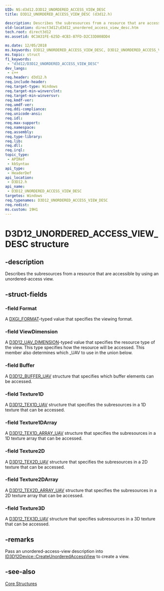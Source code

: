 ```yaml
---
UID: NS:d3d12.D3D12_UNORDERED_ACCESS_VIEW_DESC
title: D3D12_UNORDERED_ACCESS_VIEW_DESC (d3d12.h)

description: Describes the subresources from a resource that are accessible by using an unordered-access view.
old-location: direct3d12\d3d12_unordered_access_view_desc.htm
tech.root: direct3d12
ms.assetid: 0C3A31FE-625D-4CB3-87FD-D2C33D008DD4

ms.date: 12/05/2018
ms.keywords: D3D12_UNORDERED_ACCESS_VIEW_DESC, D3D12_UNORDERED_ACCESS_VIEW_DESC structure, d3d12/D3D12_UNORDERED_ACCESS_VIEW_DESC, direct3d12.d3d12_unordered_access_view_desc
ms.topic: struct
f1_keywords: 
 - "d3d12/D3D12_UNORDERED_ACCESS_VIEW_DESC"
dev_langs:
 - c++
req.header: d3d12.h
req.include-header: 
req.target-type: Windows
req.target-min-winverclnt: 
req.target-min-winversvr: 
req.kmdf-ver: 
req.umdf-ver: 
req.ddi-compliance: 
req.unicode-ansi: 
req.idl: 
req.max-support: 
req.namespace: 
req.assembly: 
req.type-library: 
req.lib: 
req.dll: 
req.irql: 
topic_type:
 - APIRef
 - kbSyntax
api_type:
 - HeaderDef
api_location:
 - D3D12.h
api_name:
 - D3D12_UNORDERED_ACCESS_VIEW_DESC
targetos: Windows
req.typenames: D3D12_UNORDERED_ACCESS_VIEW_DESC
req.redist: 
ms.custom: 19H1
---
```


# D3D12_UNORDERED_ACCESS_VIEW_DESC structure


## -description


Describes the subresources from a resource that are accessible by using an unordered-access view.


## -struct-fields




### -field Format

A <a href="https://docs.microsoft.com/windows/desktop/api/dxgiformat/ne-dxgiformat-dxgi_format">DXGI_FORMAT</a>-typed value that specifies the viewing format.


### -field ViewDimension

A <a href="https://docs.microsoft.com/windows/desktop/api/d3d12/ne-d3d12-d3d12_uav_dimension">D3D12_UAV_DIMENSION</a>-typed value that specifies the resource type of the view. This type specifies how the resource will be accessed. This member also determines which _UAV to use in the union below.


### -field Buffer

A <a href="https://docs.microsoft.com/windows/desktop/api/d3d12/ns-d3d12-d3d12_buffer_uav">D3D12_BUFFER_UAV</a> structure that specifies which buffer elements can be accessed.


### -field Texture1D

A <a href="https://docs.microsoft.com/windows/desktop/api/d3d12/ns-d3d12-d3d12_tex1d_uav">D3D12_TEX1D_UAV</a> structure that specifies the subresources in a 1D texture that can be accessed.


### -field Texture1DArray

A <a href="https://docs.microsoft.com/windows/desktop/api/d3d12/ns-d3d12-d3d12_tex1d_array_uav">D3D12_TEX1D_ARRAY_UAV</a> structure that specifies the subresources in a 1D texture array that can be accessed.


### -field Texture2D

A <a href="https://docs.microsoft.com/windows/desktop/api/d3d12/ns-d3d12-d3d12_tex2d_uav">D3D12_TEX2D_UAV</a> structure that specifies the subresources in a 2D texture that can be accessed.


### -field Texture2DArray

A <a href="https://docs.microsoft.com/windows/desktop/api/d3d12/ns-d3d12-d3d12_tex2d_array_uav">D3D12_TEX2D_ARRAY_UAV</a> structure that specifies the subresources in a 2D texture array that can be accessed.


### -field Texture3D

A <a href="https://docs.microsoft.com/windows/desktop/api/d3d12/ns-d3d12-d3d12_tex3d_uav">D3D12_TEX3D_UAV</a> structure that specifies subresources in a 3D texture that can be accessed.


## -remarks



Pass an unordered-access-view description into <a href="https://docs.microsoft.com/windows/desktop/api/d3d12/nf-d3d12-id3d12device-createunorderedaccessview">ID3D12Device::CreateUnorderedAccessView</a> to create a view.




## -see-also




<a href="https://docs.microsoft.com/windows/desktop/direct3d12/direct3d-12-structures">Core Structures</a>
 

 

